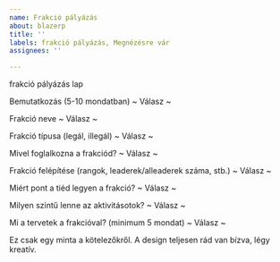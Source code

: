 ```yaml
---
name: Frakció pályázás
about: blazerp
title: ''
labels: frakció pályázás, Megnézésre vár
assignees: ''

---
```


frakció pályázás lap


Bemutatkozás (5-10 mondatban)
~ Válasz ~


Frakció neve
~ Válasz ~


Frakció típusa (legál, illegál)
~ Válasz ~


Mivel foglalkozna a frakciód?
~ Válasz ~


Frakció felépítése (rangok, leaderek/alleaderek száma, stb.)
~ Válasz ~


Miért pont a tiéd legyen a frakció?
~ Válasz ~


Milyen szintű lenne az aktivitásotok?
~ Válasz ~


Mi a tervetek a frakcióval? (minimum 5 mondat)
~ Válasz ~
​

Ez csak egy minta a kötelezőkről. A design teljesen rád van bízva, légy kreatív.
